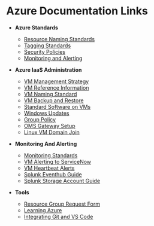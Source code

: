 # Azure Documentation Links

- **Azure Standards**

  - [Resource Naming Standards](AzureGeneral/azurenamingguide.md)
  - [Tagging Standards](AzureGeneral/aztaggingguide.md)
  - [Security Policies](AzureGeneral/azsecuritystandards.md)
  - [Monitoring and Alerting](AzureGeneral/MonitoringAndAlerting.md)
 
- **Azure IaaS Administration**

  - [VM Management Strategy](AzureVMs/azvmmgmt.md)
  - [VM Reference Information](AzureVMs/azvmreferenceinfo.md)
  - [VM Naming Standard](AzureVMs/azvmnaming.md)
  - [VM Backup and Restore](AzureVMs/azvmbackup.md)
  - [Standard Software on VMs](AzureVMs/azvmsoftwarestandard.md)
  - [Windows Updates](AzureVMs/azwsus.md)
  - [Group Policy](AzureVMs/azvmgrouppolicy.md)
  - [OMS Gateway Setup](AzureVMs/azvmomsgw.md)
  - [Linux VM Domain Join](AzureVMs/azvmlinuxkmxjoin.md)

- **Monitoring And Alerting**

  - [Monitoring Standards](Monitoring/azmonitoringstandards.md)
  - [VM Alerting to ServiceNow](Monitoring/azvmalertstosnow.md)
  - [VM Heartbeat Alerts](Monitoring/azvmheartbeatalerts.md)
  - [Splunk Eventhub Guide](Monitoring/splunk_eventhub_guide.md)
  - [Splunk Storage Account Guide](Monitoring/splunk_storageaccount_guide.md)
- **Tools**
  - [Resource Group Request Form](https://hcsportal.carmax.com)
  - [Learning Azure](https://docs.microsoft.com/en-us/learn/azure/)
  - [Integrating Git and VS Code](Other/gittovscode.md)

